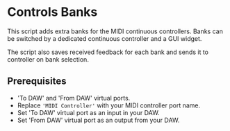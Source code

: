 # Controls Banks

This script adds extra banks for the MIDI continuous controllers. Banks 
can be switched by a dedicated continuous controller and a GUI widget. 

The script also saves received feedback for each bank and sends it to 
controller on bank selection.

## Prerequisites

- 'To DAW' and 'From DAW' virtual ports.
- Replace `'MIDI Controller'` with your MIDI controller port name.
- Set 'To DAW' virtual port as an input in your DAW.
- Set 'From DAW' virtual port as an output from your DAW.
